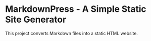 # MarkdownPress - A Simple Static Site Generator
This project converts Markdown files into a static HTML website.
